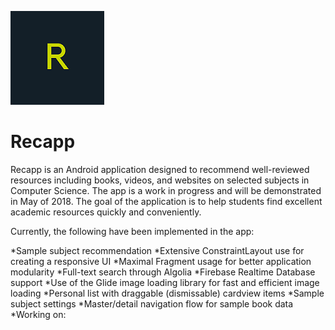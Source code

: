 ![alt text](https://github.com/mussieh/Recapp/blob/master/recapp_temporary_logo.png "Recapp Logo")
# Recapp
Recapp is an Android application designed to recommend well-reviewed resources including books, videos, and websites on selected subjects in Computer Science. The app is a work in progress and will be demonstrated in May of 2018. 
The goal of the application is to help students find excellent academic resources quickly and conveniently.

Currently, the following have been implemented in the app:

*Sample subject recommendation
*Extensive ConstraintLayout use for creating a responsive UI
*Maximal Fragment usage for better application modularity
*Full-text search through Algolia
*Firebase Realtime Database support
*Use of the Glide image loading library for fast and efficient image loading
*Personal list with draggable (dismissable) cardview items
*Sample subject settings
*Master/detail navigation flow for sample book data
*Working on:



